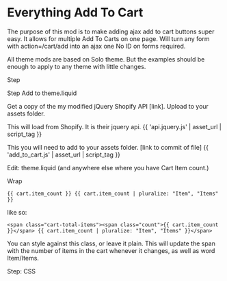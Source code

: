 Everything Add To Cart
======================

The purpose of this mod is to make adding ajax add to cart buttons super easy.
It allows for multiple Add To Carts on one page. 
Will turn any form with action=/cart/add into an ajax one
No ID on forms required. 

All theme mods are based on Solo theme. But the examples should be enough to apply to any theme with little changes.

Step 

Step
Add to theme.liquid

Get a copy of the my modified jQuery Shopify API [link]. Upload to your assets folder.

This will load from Shopify. It is their jquery api. 
{{ 'api.jquery.js' | asset_url | script_tag }}

This you will need to add to your assets folder. [link to commit of file]
{{ 'add_to_cart.js' | asset_url | script_tag }}

Edit: theme.liquid (and anywhere else where you have Cart Item count.)

Wrap 

    {{ cart.item_count }} {{ cart.item_count | pluralize: "Item", "Items" }}

like so:

    <span class="cart-total-items"><span class="count">{{ cart.item_count }}</span> {{ cart.item_count | pluralize: "Item", "Items" }}</span>
    
You can style against this class, or leave it plain. This will update the span with the number of items in the cart whenever it changes, as well as word Item/Items. 


Step: CSS
